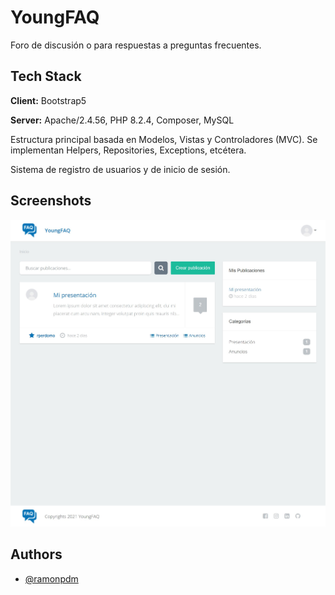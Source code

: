 # YoungFAQ

Foro de discusión o para respuestas a preguntas frecuentes.

## Tech Stack

**Client:** Bootstrap5

**Server:** Apache/2.4.56, PHP 8.2.4, Composer, MySQL

Estructura principal basada en Modelos, Vistas y Controladores (MVC). Se implementan Helpers, Repositories, Exceptions, etcétera.

Sistema de registro de usuarios y de inicio de sesión.

## Screenshots

![App Screenshot](https://github.com/ramonpdm/YoungFAQ/blob/master/public/images/screenshot.jpg?raw=true)

## Authors

- [@ramonpdm](https://www.github.com/ramonpdm)
